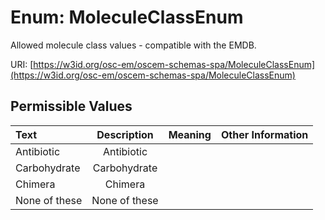 
# Enum: MoleculeClassEnum

Allowed molecule class values - compatible with the EMDB.

URI: [https://w3id.org/osc-em/oscem-schemas-spa/MoleculeClassEnum](https://w3id.org/osc-em/oscem-schemas-spa/MoleculeClassEnum)


## Permissible Values

| Text | Description | Meaning | Other Information |
| :--- | :---: | :---: | ---: |
| Antibiotic | Antibiotic |  |  |
| Carbohydrate | Carbohydrate |  |  |
| Chimera | Chimera |  |  |
| None of these | None of these |  |  |


